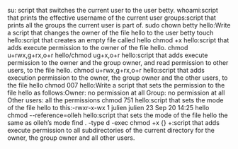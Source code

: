 su: script that switches the current user to the user betty.
whoami:script that prints the effective username of the current user
groups:script that prints all the groups the current user is part of.
sudo chown betty hello:Write a script that changes the owner of the file hello to the user betty
touch hello:script that creates an empty file called hello
chmod +x hello:script that adds execute permission to the owner of the file hello.
chmod u+rwx,g+rx,o+r hello/chmod ug+x,o+r hello:script that adds execute permission to the owner and the group owner, and read permission to other users, to the file hello.
chmod u+rwx,g+rx,o+r hello:script that adds execution permission to the owner, the group owner and the other users, to the file hello
chmod 007 hello:Write a script that sets the permission to the file hello as follows:Owner: no permission at all
Group: no permission at all
Other users: all the permissions
chmod 751 hello:script that sets the mode of the file hello to this:-rwxr-x-wx 1 julien julien 23 Sep 20 14:25 hello
chmod --reference=olleh hello:script that sets the mode of the file hello the same as olleh’s mode
find . -type d -exec chmod +x {} +:script that adds execute permission to all subdirectories of the current directory for the owner, the group owner and all other users.
